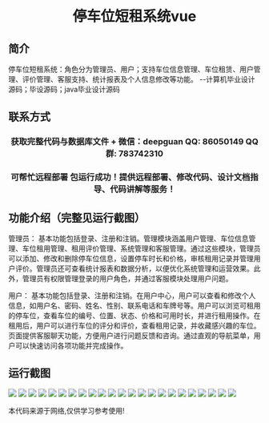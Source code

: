 <p><h1 align="center">停车位短租系统vue</h1></p>

## 简介
停车位短租系统：角色分为管理员、用户；支持车位信息管理、车位租赁、用户管理、评价管理、客服支持、统计报表及个人信息修改等功能。    --计算机毕业设计源码；毕设源码；java毕业设计源码


## 联系方式
<p><h3 align="center">获取完整代码与数据库文件 + 微信：deepguan QQ: 86050149 QQ群: 783742310</h3></p>
<p><h3 align="center">可帮忙远程部署 包运行成功！提供远程部署、修改代码、设计文档指导、代码讲解等服务！</h3></p>

## 功能介绍（完整见运行截图）
管理员： 基本功能包括登录、注册和注销。管理模块涵盖用户管理、车位信息管理、车位租用管理、租用评价管理、系统管理和客服管理。通过这些模块，管理员可以添加、修改和删除停车位信息，设置停车时长和价格，审核租用记录并管理用户评价。管理员还可查看统计报表和数据分析，以便优化系统管理和运营效果。此外，管理员有权限管理登录的用户角色，并通过客服模块处理用户问题。

用户： 基本功能包括登录、注册和注销。在用户中心，用户可以查看和修改个人信息，如用户名、密码、姓名、性别、联系电话和车牌号等。用户可以浏览可租用的停车位，查看车位的编号、位置、状态、价格和可用时长，并进行租用操作。在租用后，用户可以进行车位的评分和评价，查看租用记录，并收藏感兴趣的车位。页面提供客服聊天功能，方便用户进行问题反馈和咨询。通过直观的导航菜单，用户可以快速访问各项功能并完成操作。


## 运行截图
![](https://bs-1329754181.cos.ap-shanghai.myqcloud.com/ssm/ParkingSpotShortTermRentalSystem/img/001.jpg)
![](https://bs-1329754181.cos.ap-shanghai.myqcloud.com/ssm/ParkingSpotShortTermRentalSystem/img/002.jpg)
![](https://bs-1329754181.cos.ap-shanghai.myqcloud.com/ssm/ParkingSpotShortTermRentalSystem/img/003.jpg)
![](https://bs-1329754181.cos.ap-shanghai.myqcloud.com/ssm/ParkingSpotShortTermRentalSystem/img/004.jpg)
![](https://bs-1329754181.cos.ap-shanghai.myqcloud.com/ssm/ParkingSpotShortTermRentalSystem/img/005.jpg)
![](https://bs-1329754181.cos.ap-shanghai.myqcloud.com/ssm/ParkingSpotShortTermRentalSystem/img/006.jpg)
![](https://bs-1329754181.cos.ap-shanghai.myqcloud.com/ssm/ParkingSpotShortTermRentalSystem/img/007.jpg)
![](https://bs-1329754181.cos.ap-shanghai.myqcloud.com/ssm/ParkingSpotShortTermRentalSystem/img/008.jpg)
![](https://bs-1329754181.cos.ap-shanghai.myqcloud.com/ssm/ParkingSpotShortTermRentalSystem/img/009.jpg)
![](https://bs-1329754181.cos.ap-shanghai.myqcloud.com/ssm/ParkingSpotShortTermRentalSystem/img/010.jpg)
![](https://bs-1329754181.cos.ap-shanghai.myqcloud.com/ssm/ParkingSpotShortTermRentalSystem/img/011.jpg)
![](https://bs-1329754181.cos.ap-shanghai.myqcloud.com/ssm/ParkingSpotShortTermRentalSystem/img/012.jpg)
![](https://bs-1329754181.cos.ap-shanghai.myqcloud.com/ssm/ParkingSpotShortTermRentalSystem/img/013.jpg)
![](https://bs-1329754181.cos.ap-shanghai.myqcloud.com/ssm/ParkingSpotShortTermRentalSystem/img/014.jpg)
![](https://bs-1329754181.cos.ap-shanghai.myqcloud.com/ssm/ParkingSpotShortTermRentalSystem/img/015.jpg)
![](https://bs-1329754181.cos.ap-shanghai.myqcloud.com/ssm/ParkingSpotShortTermRentalSystem/img/016.jpg)
![](https://bs-1329754181.cos.ap-shanghai.myqcloud.com/ssm/ParkingSpotShortTermRentalSystem/img/017.jpg)
![](https://bs-1329754181.cos.ap-shanghai.myqcloud.com/ssm/ParkingSpotShortTermRentalSystem/img/018.jpg)
![](https://bs-1329754181.cos.ap-shanghai.myqcloud.com/ssm/ParkingSpotShortTermRentalSystem/img/019.jpg)
![](https://bs-1329754181.cos.ap-shanghai.myqcloud.com/ssm/ParkingSpotShortTermRentalSystem/img/020.jpg)
![](https://bs-1329754181.cos.ap-shanghai.myqcloud.com/ssm/ParkingSpotShortTermRentalSystem/img/021.jpg)
![](https://bs-1329754181.cos.ap-shanghai.myqcloud.com/ssm/ParkingSpotShortTermRentalSystem/img/022.jpg)
![](https://bs-1329754181.cos.ap-shanghai.myqcloud.com/ssm/ParkingSpotShortTermRentalSystem/img/023.jpg)

<p>本代码来源于网络,仅供学习参考使用!</p>
